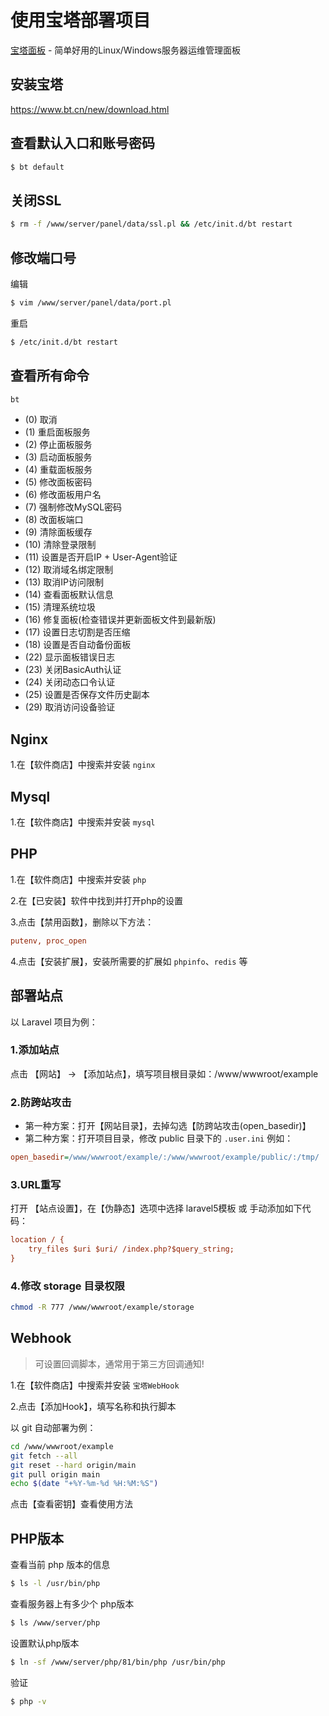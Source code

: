 # 使用宝塔部署项目

[宝塔面板](https://www.bt.cn) - 简单好用的Linux/Windows服务器运维管理面板

## 安装宝塔
https://www.bt.cn/new/download.html

## 查看默认入口和账号密码

```sh
$ bt default
```

## 关闭SSL
```sh
$ rm -f /www/server/panel/data/ssl.pl && /etc/init.d/bt restart
```

## 修改端口号

编辑
```sh
$ vim /www/server/panel/data/port.pl
```

重启
```sh
$ /etc/init.d/bt restart
```

## 查看所有命令

```sh
bt
```

* (0) 取消
* (1) 重启面板服务           
* (2) 停止面板服务           
* (3) 启动面板服务           
* (4) 重载面板服务           
* (5) 修改面板密码           
* (6) 修改面板用户名         
* (7) 强制修改MySQL密码
* (8) 改面板端口
* (9) 清除面板缓存
* (10) 清除登录限制
* (11) 设置是否开启IP + User-Agent验证
* (12) 取消域名绑定限制
* (13) 取消IP访问限制
* (14) 查看面板默认信息
* (15) 清理系统垃圾
* (16) 修复面板(检查错误并更新面板文件到最新版)
* (17) 设置日志切割是否压缩
* (18) 设置是否自动备份面板
* (22) 显示面板错误日志      
* (23) 关闭BasicAuth认证     
* (24) 关闭动态口令认证          
* (25) 设置是否保存文件历史副本  
* (29) 取消访问设备验证

## Nginx

1.在【软件商店】中搜索并安装 `nginx`

## Mysql

1.在【软件商店】中搜索并安装 `mysql`

## PHP

1.在【软件商店】中搜索并安装 `php`

2.在【已安装】软件中找到并打开php的设置

3.点击【禁用函数】，删除以下方法：
```ini
putenv, proc_open
```

4.点击【安装扩展】，安装所需要的扩展如 `phpinfo`、`redis` 等

## 部署站点

以 Laravel 项目为例：

### 1.添加站点

点击 【网站】 -> 【添加站点】，填写项目根目录如：/www/wwwroot/example

### 2.防跨站攻击

- 第一种方案：打开【网站目录】，去掉勾选【防跨站攻击(open_basedir)】
- 第二种方案：打开项目目录，修改 public 目录下的 `.user.ini` 例如：
```ini
open_basedir=/www/wwwroot/example/:/www/wwwroot/example/public/:/tmp/
```

### 3.URL重写

打开 【站点设置】，在【伪静态】选项中选择 laravel5模板 或 手动添加如下代码：
```ini
location / {
    try_files $uri $uri/ /index.php?$query_string;
}
```

### 4.修改 storage 目录权限
```sh
chmod -R 777 /www/wwwroot/example/storage
```

## Webhook

> 可设置回调脚本，通常用于第三方回调通知!

1.在【软件商店】中搜索并安装 `宝塔WebHook`

2.点击【添加Hook】，填写名称和执行脚本

以 git 自动部署为例：

```sh
cd /www/wwwroot/example
git fetch --all
git reset --hard origin/main
git pull origin main
echo $(date "+%Y-%m-%d %H:%M:%S")
```

点击【查看密钥】查看使用方法

## PHP版本

查看当前 php 版本的信息
```sh
$ ls -l /usr/bin/php
```

查看服务器上有多少个 php版本
```sh
$ ls /www/server/php
```

设置默认php版本
```sh
$ ln -sf /www/server/php/81/bin/php /usr/bin/php
```

验证
```sh
$ php -v
```

